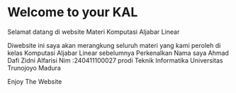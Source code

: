 # Welcome to your KAL

Selamat datang di website Materi Komputasi Aljabar Linear 

Diwebsite ini saya akan merangkung seluruh materi yang kami peroleh di kelas Komputasi Aljabar Linear sebelumnya Perkenalkan Nama saya Ahmad Dafi Zidni Alfarisi Nim :240411100027 prodi Teknik Informatika Universitas Trunojoyo Madura

Enjoy The Website



